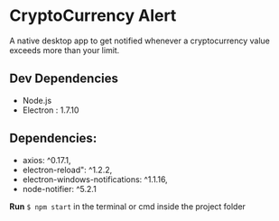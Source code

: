 # CryptoCurrency Alert
A native desktop app to get notified whenever a cryptocurrency value exceeds more than your limit.

## Dev Dependencies
* Node.js
* Electron : 1.7.10

## Dependencies:
* axios: ^0.17.1,
* electron-reload": ^1.2.2,
* electron-windows-notifications: ^1.1.16,
* node-notifier: ^5.2.1

**Run**
`$ npm start`
in the terminal or cmd inside the project folder

